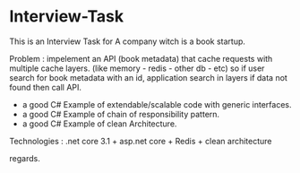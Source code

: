 # Interview-Task
This is an Interview Task for A company witch is a book startup.

Problem :
impelement an API (book metadata) that cache requests with multiple cache layers. (like memory - redis - other db - etc)
so if user search for book metadata with an id, application search in layers if data not found then call API.

 * a good C# Example of extendable/scalable code with generic interfaces.
 * a good C# Example of chain of responsibility pattern.
 * a good C# Example of clean Architecture.

Technologies :
.net core 3.1 + asp.net core + Redis + clean architecture  

regards.
